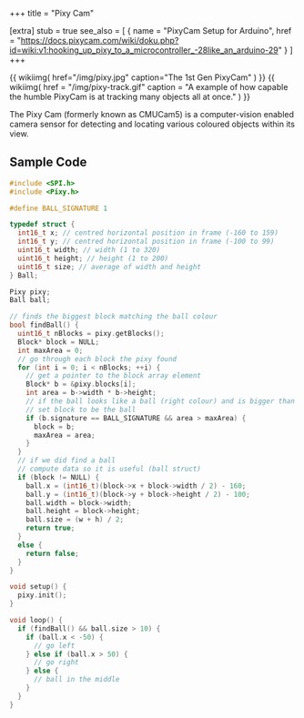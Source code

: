 +++
title = "Pixy Cam"

[extra]
stub = true
see_also = [
  { name = "PixyCam Setup for Arduino", href = "https://docs.pixycam.com/wiki/doku.php?id=wiki:v1:hooking_up_pixy_to_a_microcontroller_-28like_an_arduino-29" }
]
+++

{{ wikiimg(
  href="/img/pixy.jpg"
  caption="The 1st Gen PixyCam"
) }}
{{ wikiimg(
  href = "/img/pixy-track.gif"
  caption = "A example of how capable the humble PixyCam is at tracking many objects all at once."
) }}

The Pixy Cam (formerly known as CMUCam5) is a computer-vision enabled camera sensor for detecting and locating various coloured objects within its view.

## Sample Code

```c
#include <SPI.h>
#include <Pixy.h>

#define BALL_SIGNATURE 1

typedef struct {
  int16_t x; // centred horizontal position in frame (-160 to 159)
  int16_t y; // centred horizontal position in frame (-100 to 99)
  uint16_t width; // width (1 to 320)
  uint16_t height; // height (1 to 200)
  uint16_t size; // average of width and height
} Ball;

Pixy pixy;
Ball ball;

// finds the biggest block matching the ball colour
bool findBall() {
  uint16_t nBlocks = pixy.getBlocks();
  Block* block = NULL;
  int maxArea = 0;
  // go through each block the pixy found
  for (int i = 0; i < nBlocks; ++i) {
    // get a pointer to the block array element
    Block* b = &pixy.blocks[i];
    int area = b->width * b->height;
    // if the ball looks like a ball (right colour) and is bigger than the last one
    // set block to be the ball
    if (b.signature == BALL_SIGNATURE && area > maxArea) {
      block = b;
      maxArea = area;
    }
  }
  // if we did find a ball
  // compute data so it is useful (ball struct)
  if (block != NULL) {
    ball.x = (int16_t)(block->x + block->width / 2) - 160;
    ball.y = (int16_t)(block->y + block->height / 2) - 100;
    ball.width = block->width;
    ball.height = block->height;
    ball.size = (w + h) / 2;
    return true;
  }
  else {
    return false;
  }
}

void setup() {
  pixy.init();
}

void loop() {
  if (findBall() && ball.size > 10) {
    if (ball.x < -50) {
      // go left
    } else if (ball.x > 50) {
      // go right
    } else {
      // ball in the middle
    }
  }
}
```
